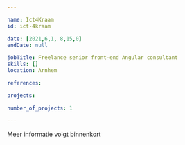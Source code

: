 ```yaml
---

name: Ict4Kraam
id: ict-4kraam

date: [2021,6,1, 8,15,0]
endDate: null

jobTitle: Freelance senior front-end Angular consultant
skills: []
location: Arnhem

references:

projects:

number_of_projects: 1

---
```


Meer informatie volgt binnenkort
